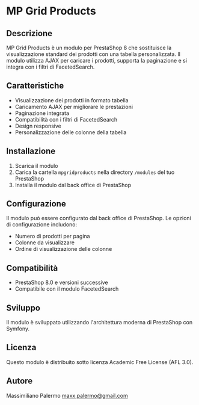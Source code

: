 # MP Grid Products

## Descrizione

MP Grid Products è un modulo per PrestaShop 8 che sostituisce la visualizzazione standard dei prodotti con una tabella personalizzata. Il modulo utilizza AJAX per caricare i prodotti, supporta la paginazione e si integra con i filtri di FacetedSearch.

## Caratteristiche

-   Visualizzazione dei prodotti in formato tabella
-   Caricamento AJAX per migliorare le prestazioni
-   Paginazione integrata
-   Compatibilità con i filtri di FacetedSearch
-   Design responsive
-   Personalizzazione delle colonne della tabella

## Installazione

1. Scarica il modulo
2. Carica la cartella `mpgridproducts` nella directory `/modules` del tuo PrestaShop
3. Installa il modulo dal back office di PrestaShop

## Configurazione

Il modulo può essere configurato dal back office di PrestaShop. Le opzioni di configurazione includono:

-   Numero di prodotti per pagina
-   Colonne da visualizzare
-   Ordine di visualizzazione delle colonne

## Compatibilità

-   PrestaShop 8.0 e versioni successive
-   Compatibile con il modulo FacetedSearch

## Sviluppo

Il modulo è sviluppato utilizzando l'architettura moderna di PrestaShop con Symfony.

## Licenza

Questo modulo è distribuito sotto licenza Academic Free License (AFL 3.0).

## Autore

Massimiliano Palermo <maxx.palermo@gmail.com>
